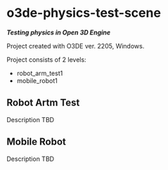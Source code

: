 # o3de-physics-test-scene

***Testing physics in Open 3D Engine***

Project created with O3DE ver. 2205, Windows.

Project consists of 2 levels:
- robot_arm_test1
- mobile_robot1

## Robot Artm Test

Description TBD

## Mobile Robot

Description TBD

